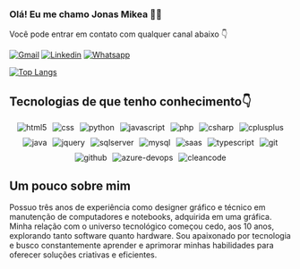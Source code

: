 ### Olá! Eu me chamo Jonas Mikea 🙋‍♂️
Você pode entrar em contato com qualquer canal abaixo 👇

[![Gmail](https://img.shields.io/badge/Gmail-D14836?style=for-the-badge&logo=gmail&logoColor=white)](https://criarmeulink.com.br/u/1736444876)
[![Linkedin](https://img.shields.io/badge/LinkedIn-0077B5?style=for-the-badge&logo=linkedin&logoColor=white)](www.linkedin.com/in/jonas-mikea)
[![Whatsapp](https://img.shields.io/badge/WhatsApp-25D366?style=for-the-badge&logo=whatsapp&logoColor=white)](https://w.app/jonasmikea)

[![Top Langs](https://github-readme-stats.vercel.app/api/top-langs/?username=jonasmikea&layout=donut&custom_title=Linguagens_dos_meus_projetos&theme=merko)](https://github.com/jonasmikea/github-readme-stats)

## Tecnologias de que tenho conhecimento👇
<div style="display: flex; flex-wrap: wrap; justify-content: center; gap: 10px; margin-top: 10px;">
  <img alt="html5" src="https://img.shields.io/badge/HTML5-E34F26?style=for-the-badge&logo=html5&logoColor=white" />
  <img alt="css" src="https://img.shields.io/badge/CSS-239120?&style=for-the-badge&logo=css3&logoColor=white"/>
  <img alt="python" src="https://img.shields.io/badge/Python-3776AB?style=for-the-badge&logo=python&logoColor=white"/>
  <img alt="javascript" src="https://img.shields.io/badge/JavaScript-F7DF1E?style=for-the-badge&logo=javascript&logoColor=black"/>
  <img alt="php" src="https://img.shields.io/badge/PHP-777BB4?style=for-the-badge&logo=php&logoColor=white"/>
  <img alt="csharp" src="https://img.shields.io/badge/C%23-239120?style=for-the-badge&logo=c-sharp&logoColor=white" />
  <img alt="cplusplus" src="https://img.shields.io/badge/C++-00599C?style=for-the-badge&logo=c%2B%2B&logoColor=white" />
  <img alt="java" src="https://img.shields.io/badge/Java-007396?style=for-the-badge&logo=java&logoColor=white" />
  <img alt="jquery" src="https://img.shields.io/badge/JQuery-0769AD?style=for-the-badge&logo=jquery&logoColor=white" />
  <img alt="sqlserver" src="https://img.shields.io/badge/SQL%20Server-CC2927?style=for-the-badge&logo=microsoft-sql-server&logoColor=white" />
  <img alt="mysql" src="https://img.shields.io/badge/MySQL-4479A1?style=for-the-badge&logo=mysql&logoColor=white" />
  <img alt="saas" src="https://img.shields.io/badge/SaaS-0099E5?style=for-the-badge&logo=saas&logoColor=white" />
  <img alt="typescript" src="https://img.shields.io/badge/TypeScript-007ACC?style=for-the-badge&logo=typescript&logoColor=white" />
  <img alt="git" src="https://img.shields.io/badge/Git-F05032?style=for-the-badge&logo=git&logoColor=white" />
  <img alt="github" src="https://img.shields.io/badge/GitHub-181717?style=for-the-badge&logo=github&logoColor=white" />
  <img alt="azure-devops" src="https://img.shields.io/badge/Azure_DevOps-0078D7?style=for-the-badge&logo=azure-devops&logoColor=white" />
  <img alt="cleancode" src="https://img.shields.io/badge/Clean_Code-4CAF50?style=for-the-badge&logo=clean-code&logoColor=white" />
</div>


## Um pouco sobre mim
Possuo três anos de experiência como designer gráfico e técnico em manutenção de computadores e notebooks, adquirida em uma gráfica. Minha relação com o universo tecnológico começou cedo, aos 10 anos, explorando tanto software quanto hardware. Sou apaixonado por tecnologia e busco constantemente aprender e aprimorar minhas habilidades para oferecer soluções criativas e eficientes.
